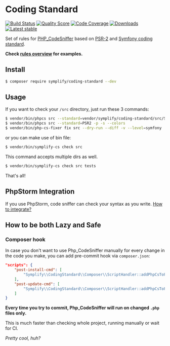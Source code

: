 # Coding Standard

[![Build Status](https://img.shields.io/travis/Symplify/CodingStandard.svg?style=flat-square)](https://travis-ci.org/Symplify/CodingStandard)
[![Quality Score](https://img.shields.io/scrutinizer/g/Symplify/CodingStandard.svg?style=flat-square)](https://scrutinizer-ci.com/g/Symplify/CodingStandard)
[![Code Coverage](https://img.shields.io/scrutinizer/coverage/g/Symplify/CodingStandard.svg?style=flat-square)](https://scrutinizer-ci.com/g/Symplify/CodingStandard)
[![Downloads](https://img.shields.io/packagist/dt/symplify/coding-standard.svg?style=flat-square)](https://packagist.org/packages/symplify/coding-standard)
[![Latest stable](https://img.shields.io/packagist/v/symplify/coding-standard.svg?style=flat-square)](https://packagist.org/packages/symplify/coding-standard)

Set of rules for [PHP_CodeSniffer](https://github.com/squizlabs/PHP_CodeSniffer) based on [PSR-2](http://www.php-fig.org/psr/psr-2/) and [Symfony coding standard](http://symfony.com/doc/current/contributing/code/standards.html).

**Check [rules overview](docs/en/rules-overview.md) for examples.**


## Install

```sh
$ composer require symplify/coding-standard --dev
```

## Usage

If you want to check your `/src` directory, just run these 3 commands:

```sh
$ vendor/bin/phpcs src --standard=vendor/symplify/coding-standard/src/SymplifyCodingStandard/ruleset.xml -p -s --colors
$ vendor/bin/phpcs src --standard=PSR2 -p -s --colors
$ vendor/bin/php-cs-fixer fix src --dry-run --diff -v --level=symfony
```

or you can make use of bin file:

```sh
$ vendor/bin/symplify-cs check src
```

This command accepts multiple dirs as well.

```sh
$ vendor/bin/symplify-cs check src tests
```

That's all!


## PhpStorm Integration

If you use PhpStorm, code sniffer can check your syntax as you write. [How to integrate?](docs/en/integration-to-php-storm.md)


## How to be both Lazy and Safe

### Composer hook

In case you don't want to use Php_CodeSniffer manually for every change in the code you make, you can add pre-commit hook via `composer.json`:

```json
"scripts": {
	"post-install-cmd": [
		"Symplify\\CodingStandard\\Composer\\ScriptHandler::addPhpCsToPreCommitHook"
	],
	"post-update-cmd": [
		"Symplify\\CodingStandard\\Composer\\ScriptHandler::addPhpCsToPreCommitHook"
	]
}
```

**Every time you try to commit, Php_CodeSniffer will run on changed `.php` files only.**

This is much faster than checking whole project, running manually or wait for CI.

*Pretty cool, huh?*
